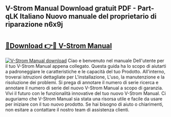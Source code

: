 ## V-Strom Manual Download gratuit PDF - Part-qLK Italiano Nuovo manuale del proprietario di riparazione n6x9j

# <h2><a href="http://dfgzgq8.blite.top/?on=V-Strom+Manual">🔗Download 👉🔴 V-Strom Manual</a></h2>

[![V-Strom Manual download](https://i.imgur.com/lujVjoI.png)](http://dfgzgq8.blite.top/?on=V-Strom+Manual)
Ciao e benvenuto nel manuale Dell'utente per il tuo V-Strom Manual appena collegato. Questa guida ha lo scopo di aiutarti a padroneggiare le caratteristiche e le capacità del tuo Prodotto. All'interno, troverai istruzioni dettagliate per L'installazione, L'uso, la manutenzione e la risoluzione dei problemi. Si prega di annotare il numero di serie ricerca e annotare il numero di serie del nuovo V-Strom Manual a scopo di garanzia. Vivi il futuro con le funzionalità innovative del tuo nuovo V-Strom Manual. Ci auguriamo che V-Strom Manual sia stata una risorsa utile e facile da usare per iniziare con il tuo nuovo prodotto. Se hai bisogno di aiuto o chiarimenti, non esitare a contattare il nostro team di assistenza clienti.
